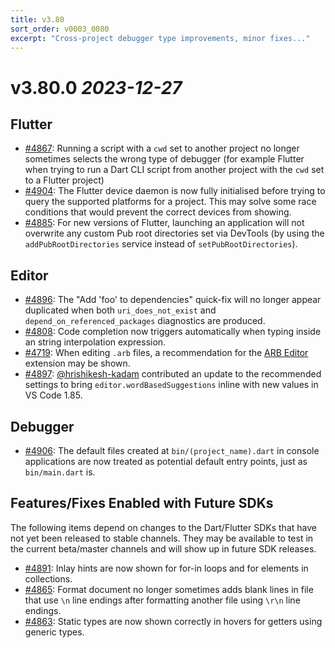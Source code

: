 ```yaml
---
title: v3.80
sort_order: v0003_0080
excerpt: "Cross-project debugger type improvements, minor fixes..."
---
```


# v3.80.0 _2023-12-27_

## Flutter

- [#4867](https://github.com/Dart-Code/Dart-Code/issues/4867): Running a script with a `cwd` set to another project no longer sometimes selects the wrong type of debugger (for example Flutter when trying to run a Dart CLI script from another project with the `cwd` set to a Flutter project)
- [#4904](https://github.com/Dart-Code/Dart-Code/issues/4904): The Flutter device daemon is now fully initialised before trying to query the supported platforms for a project. This may solve some race conditions that would prevent the correct devices from showing.
- [#4885](https://github.com/Dart-Code/Dart-Code/issues/4885): For new versions of Flutter, launching an application will not overwrite any custom Pub root directories set via DevTools (by using the `addPubRootDirectories` service instead of `setPubRootDirectories`).

## Editor

- [#4896](https://github.com/Dart-Code/Dart-Code/issues/4896): The "Add 'foo' to dependencies" quick-fix will no longer appear duplicated when both `uri_does_not_exist` and `depend_on_referenced_packages` diagnostics are produced.
- [#4808](https://github.com/Dart-Code/Dart-Code/issues/4808): Code completion now triggers automatically when typing inside an string interpolation expression.
- [#4719](https://github.com/Dart-Code/Dart-Code/issues/4719): When editing `.arb` files, a recommendation for the [ARB Editor](https://marketplace.visualstudio.com/items?itemName=Google.arb-editor) extension may be shown.
- [#4897](https://github.com/Dart-Code/Dart-Code/issues/4897): [@hrishikesh-kadam](https://github.com/hrishikesh-kadam) contributed an update to the recommended settings to bring `editor.wordBasedSuggestions` inline with new values in VS Code 1.85.

## Debugger

- [#4906](https://github.com/Dart-Code/Dart-Code/issues/4906): The default files created at `bin/(project_name).dart` in console applications are now treated as potential default entry points, just as `bin/main.dart` is.

## Features/Fixes Enabled with Future SDKs

The following items depend on changes to the Dart/Flutter SDKs that have not yet been released to stable channels. They may be available to test in the current beta/master channels and will show up in future SDK releases.

- [#4891](https://github.com/Dart-Code/Dart-Code/issues/4891): Inlay hints are now shown for for-in loops and for elements in collections.
- [#4865](https://github.com/Dart-Code/Dart-Code/issues/4865): Format document no longer sometimes adds blank lines in file that use `\n` line endings after formatting another file using `\r\n` line endings.
- [#4863](https://github.com/Dart-Code/Dart-Code/issues/4863): Static types are now shown correctly in hovers for getters using generic types.

